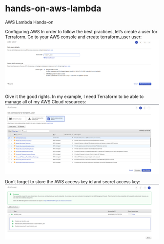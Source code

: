# hands-on-aws-lambda
AWS Lambda Hands-on

Configuring AWS
In order to follow the best practices, let’s create a user for Terraform. Go to your AWS console and create terraform_user user:
![terraform_user](./imgs/img01.png "Adding user")

Give it the good rights. In my example, I need Terraform to be able to manage all of my AWS Cloud resources:
![AdministratorAccess](./imgs/img02.png "Add AdministratorAccess to terraform_user")

Don’t forget to store the AWS access key id and secret access key:
![copy access key and secret](./imgs/img03.png "Access key and secret")
